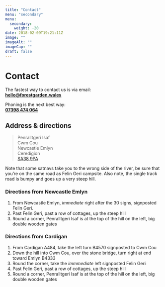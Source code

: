```yaml
---
title: "Contact"
menu: "secondary"
menu: 
  secondary:
    weight: -20
date: 2018-02-09T19:21:11Z
image: ""
imageAlt: ""
imageCap: ""
draft: false
---
```


# Contact

The fastest way to contact us is via email:  
**<hello@forestgarden.wales>**

Phoning is the next best way:  
**<a href="tel:+447398474064">07398 474 064</a>**

## Address & directions

> Penralltgeri Isaf  
Cwm Cou  
Newcastle Emlyn  
Ceredigion  
[SA38 9PA](https://www.openstreetmap.org/search?query=52.0579%2C-4.4711#map=16/52.0579/-4.4711&layers=H)

Note that some satnavs take you to the wrong side of the river, be sure that you’re on the same road as Felin Geri campsite. Also note, the single track road is bumpy and goes up a very steep hill.

### Directions from Newcastle Emlyn

1. From Newcastle Emlyn, _immediate_ right after the 30 signs, signposted Felin Geri. 
2. Past Felin Geri, past a row of cottages, up the steep hill
3. Round a corner, Penralltgeri Isaf is at the top of the hill on the left, big double wooden gates

### Directions from Cardigan

1. From Cardigan A484, take the left turn B4570 signposted to Cwm Cou
2. Down the hill into Cwm Cou, over the stone bridge, turn right at end toward Emlyn B4333
3. Round the corner, take the _immmediate_ left signposted Felin Geri
4. Past Felin Geri, past a row of cottages, up the steep hill
5. Round a corner, Penralltgeri Isaf is at the top of the hill on the left, big double wooden gates
